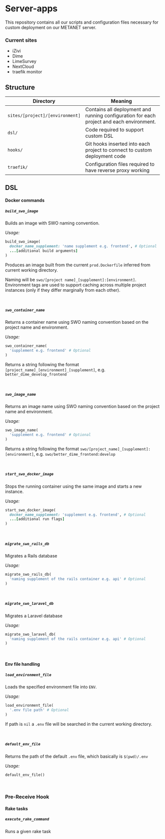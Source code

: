 # Server-apps

This repository contains all our scripts and configuration files necessary for custom deployment on our METANET server.

### Current sites

- iZivi
- Dime
- LimeSurvey
- NextCloud
- traefik monitor

## Structure

| Directory | Meaning |
| --------- | ------- |
| `sites/[project]/[environment]` | Contains all deployment and running configuration for each project and each environment.  |
| `dsl/` | Code required to support custom DSL  |
| `hooks/` | Git hooks inserted into each project to connect to custom deployment code |
| `traefik/` | Configuration files required to have reverse proxy working |

## 

## DSL

#### Docker commands

##### `build_swo_image`

Builds an image with SWO naming convention.

_Usage:_

```ruby
build_swo_image(
  docker_name_supplement: 'name supplement e.g. frontend', # Optional
  ...[additional build arguments]
)
```

Produces an image built from the current `prod.Dockerfile` inferred from current working directory.

Naming will be `swo/[project name]_[supplement]:[environment]`. Environment tags are used to support caching across multiple project instances (only if they differ marginally from each other).

<br>

##### `swo_container_name`

Returns a container name using SWO naming convention based on the project name and environment.

_Usage:_

```ruby
swo_container_name(
  'supplement e.g. frontend' # Optional
)
```

Returns a string following the format `[project_name]_[environment]_[supplement]`, e.g. `better_dime_develop_frontend`

<br>

##### `swo_image_name`

Returns an image name using SWO naming convention based on the project name and environment.

_Usage:_

```ruby
swo_image_name(
  'supplement e.g. frontend' # Optional
)
```

Returns a string following the format `swo/[project_name]_[supplement]:[environment]`, e.g. `swo/better_dime_frontend:develop`

<br>

##### `start_swo_docker_image`

Stops the running container using the same image and starts a new instance.

_Usage:_

```ruby
start_swo_docker_image(
  docker_name_supplement: 'supplement e.g. frontend', # Optional
  ...[additional run flags]
)
```

<br>

##### `migrate_swo_rails_db`

Migrates a Rails database

_Usage:_

```ruby
migrate_swo_rails_db(
  'naming supplement of the rails container e.g. api' # Optional
)
```

<br>

##### `migrate_swo_laravel_db`

Migrates a Laravel database

_Usage:_

```ruby
migrate_swo_laravel_db(
  'naming supplement of the rails container e.g. api' # Optional
)
```

<br>

#### Env file handling

##### `load_environment_file`

Loads the specified environment file into `ENV`.

_Usage:_

```ruby
load_environment_file(
  '.env file path' # Optional
)
```

If path is `nil` a `.env` file will be searched in the current working directory.

<br>

##### `default_env_file`

Returns the path of the default `.env` file, which basically is `$(pwd)/.env`

_Usage:_

```ruby
default_env_file()
```

<br>

### Pre-Receive Hook

#### Rake tasks

##### `execute_rake_command`

Runs a given rake task
